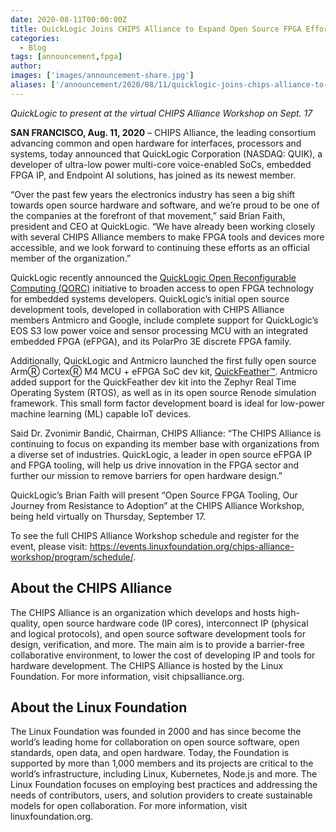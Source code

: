 ```yaml
---
date: 2020-08-11T00:00:00Z
title: QuickLogic Joins CHIPS Alliance to Expand Open Source FPGA Efforts
categories:
  - Blog
tags: [announcement,fpga]
author: 
images: ['images/announcement-share.jpg']
aliases: ['/announcement/2020/08/11/quicklogic-joins-chips-alliance-to-expand-open-source-fpga-efforts/']
---
```


*QuickLogic to present at the virtual CHIPS Alliance Workshop on Sept. 17* 

**SAN FRANCISCO, Aug. 11, 2020** – CHIPS Alliance, the leading consortium advancing common and open hardware for interfaces, processors and systems, today announced that QuickLogic Corporation (NASDAQ: QUIK), a developer of ultra-low power multi-core voice-enabled SoCs, embedded FPGA IP, and Endpoint AI solutions, has joined as its newest member.

“Over the past few years the electronics industry has seen a big shift towards open source hardware and software, and we’re proud to be one of the companies at the forefront of that movement,” said Brian Faith, president and CEO at QuickLogic. “We have already been working closely with several CHIPS Alliance members to make FPGA tools and devices more accessible, and we look forward to continuing these efforts as an official member of the organization.”

QuickLogic recently announced the [QuickLogic Open Reconfigurable Computing (QORC)](https://www.quicklogic.com/QORC/) initiative to broaden access to open FPGA technology for embedded systems developers. QuickLogic’s initial open source development tools, developed in collaboration with CHIPS Alliance members Antmicro and Google, include complete support for QuickLogic’s EOS S3 low power voice and sensor processing MCU with an integrated embedded FPGA (eFPGA), and its PolarPro 3E discrete FPGA family. 

Additionally, QuickLogic and Antmicro launched the first fully open source ArmⓇ CortexⓇ M4 MCU + eFPGA SoC dev kit, [QuickFeather™](https://www.quicklogic.com/products/eos-s3/quickfeather-development-kit/). Antmicro added support for the QuickFeather dev kit into the Zephyr Real Time Operating System (RTOS), as well as in its open source Renode simulation framework. This small form factor development board is ideal for low-power machine learning (ML) capable IoT devices.

Said Dr. Zvonimir Bandić, Chairman, CHIPS Alliance: “The CHIPS Alliance is continuing to focus on expanding its member base with organizations from a diverse set of industries. QuickLogic, a leader in open source eFPGA IP and FPGA tooling, will help us drive innovation in the FPGA sector and further our mission to remove barriers for open hardware design.”

QuickLogic’s Brian Faith will present “Open Source FPGA Tooling, Our Journey from Resistance to Adoption” at the CHIPS Alliance Workshop, being held virtually on Thursday, September 17.

To see the full CHIPS Alliance Workshop schedule and register for the event, please visit: https://events.linuxfoundation.org/chips-alliance-workshop/program/schedule/.

## About the CHIPS Alliance

The CHIPS Alliance is an organization which develops and hosts high-quality, open source hardware code (IP cores), interconnect IP (physical and logical protocols), and open source software development tools for design, verification, and more. The main aim is to provide a barrier-free collaborative environment, to lower the cost of developing IP and tools for hardware development. The CHIPS Alliance is hosted by the Linux Foundation. For more information, visit chipsalliance.org.

## About the Linux Foundation

The Linux Foundation was founded in 2000 and has since become the world’s leading home for collaboration on open source software, open standards, open data, and open hardware. Today, the Foundation is supported by more than 1,000 members and its projects are critical to the world’s infrastructure, including Linux, Kubernetes, Node.js and more. The Linux Foundation focuses on employing best practices and addressing the needs of contributors, users, and solution providers to create sustainable models for open collaboration. For more information, visit linuxfoundation.org.
